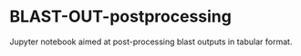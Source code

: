 # BLAST-OUT-postprocessing
Jupyter notebook aimed at post-processing blast outputs in tabular format.
